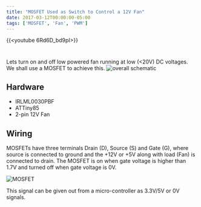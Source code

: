 ```yaml
---
title: "MOSFET Used as Switch to Control a 12V Fan"
date: 2017-03-12T00:00:00-05:00
tags: ['MOSFET', 'Fan', 'PWM']
---
```


{{<youtube 6Rd6D_bd9pI>}}

#

Lets turn on and off low powered fan running at low (<20V) DC voltages. We shall use a MOSFET to achieve this.
![overall schematic](/Overall-MOSFET.png)

## Hardware

- IRLML0030PBF
- ATTiny85
- 2-pin 12V Fan

## Wiring

MOSFETs have three terminals Drain (D), Source (S) and Gate (G), where source is connected to ground and the +12V or +5V along with load (Fan) is connected to drain. The MOSFET is on when gate voltage is higher than 1.7V and turned off when gate voltage is 0V.

![MOSFET](/MOSFET-wiring.jpg)

This signal can be given out from a micro-controller as 3.3V/5V or 0V signals.